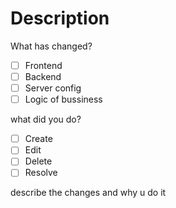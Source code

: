 # Description
What has changed?

- [ ] Frontend
- [ ] Backend
- [ ] Server config
- [ ] Logic of bussiness

what did you do?
- [ ] Create
- [ ] Edit
- [ ] Delete
- [ ] Resolve

describe the changes and why u do it

